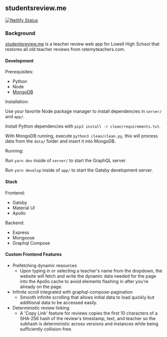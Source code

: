 ## studentsreview.me

[![Netlify Status](https://api.netlify.com/api/v1/badges/6f288e0c-98f7-48cc-9230-4341464d90dc/deploy-status)](https://app.netlify.com/sites/confident-shockley-47fac1/deploys)

### Background

[studentsreview.me](https://studentsreview.me) is a teacher review web app for Lowell High School that restores all old teacher reviews from ratemyteachers.com.

#### Development

Prerequisites:
- Python
- Node
- [MongoDB](https://docs.mongodb.com/manual/installation/)

Installation:

Use your favorite Node package manager to install dependencies in `server/` and `app/`.

Install Python dependencies with `pip3 install -r clean/requirements.txt`.

With MongoDB running, execute `python3 clean/clean.py`, this will process data from the `data/` folder and insert it into MongoDB.

Running:

Run `yarn dev` inside of `server/` to start the GraphQL server.

Run `yarn develop` inside of `app/` to start the Gatsby development server.

#### Stack

Frontend:

- Gatsby
- Material UI
- Apollo

Backend:

- Express
- Mongoose
- Graphql Compose

#### Custom Frontend Features

- Prefetching dynamic resources
  - Upon typing in or selecting a teacher's name from the dropdown, the website will fetch and write the dynamic data needed for the page into the Apollo cache to avoid elements flashing in after you're already on the page.
- Infinite scroll integrated with graphql-compose-pagination
  - Smooth infinite scrolling that allows initial data to load quickly but additional data to be accessed easily.
- Deterministic review linking
  - A 'Copy Link' feature for reviews copies the first 10 characters of a SHA-256 hash of the review's timestamp, text, and teacher so the subhash is deterministic across versions and instances while being sufficiently collision-free.
